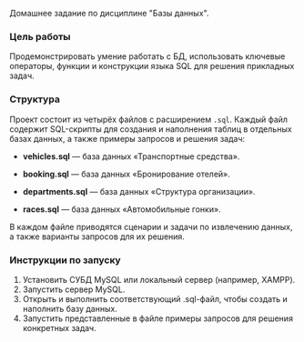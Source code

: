 Домашнее задание по дисциплине "Базы данных".  

### Цель работы  
Продемонстрировать умение работать с БД, использовать ключевые операторы, функции и конструкции языка SQL для решения прикладных задач.

### Структура  
Проект состоит из четырёх файлов с расширением `.sql`. Каждый файл содержит SQL-скрипты для создания и наполнения таблиц в отдельных базах данных, а также примеры запросов и решения задач:

- **vehicles.sql** — база данных «Транспортные средства».

- **booking.sql** — база данных «Бронирование отелей».

- **departments.sql** — база данных «Структура организации».

- **races.sql** — база данных «Автомобильные гонки».
 
В каждом файле приводятся сценарии и задачи по извлечению данных, а также варианты запросов для их решения.
               
### Инструкции по запуску
1. Установить СУБД MySQL или локальный сервер (например, XAMPP).
2. Запустить сервер MySQL.
3. Открыть и выполнить соответствующий .sql-файл, чтобы создать и наполнить базу данных.
4. Запустить представленные в файле примеры запросов для решения конкретных задач.
